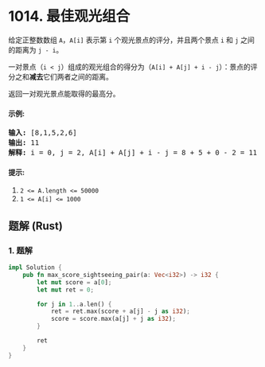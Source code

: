 # 1014. 最佳观光组合
给定正整数数组 `A`，`A[i]` 表示第 `i` 个观光景点的评分，并且两个景点 `i` 和 `j` 之间的距离为 `j - i`。

一对景点（`i < j`）组成的观光组合的得分为（`A[i] + A[j] + i - j`）：景点的评分之和**减去**它们两者之间的距离。

返回一对观光景点能取得的最高分。

#### 示例:
<pre>
<b>输入:</b> [8,1,5,2,6]
<b>输出:</b> 11
<b>解释:</b> i = 0, j = 2, A[i] + A[j] + i - j = 8 + 5 + 0 - 2 = 11
</pre>

#### 提示:
1. `2 <= A.length <= 50000`
2. `1 <= A[i] <= 1000`

## 题解 (Rust)

### 1. 题解
```Rust
impl Solution {
    pub fn max_score_sightseeing_pair(a: Vec<i32>) -> i32 {
        let mut score = a[0];
        let mut ret = 0;

        for j in 1..a.len() {
            ret = ret.max(score + a[j] - j as i32);
            score = score.max(a[j] + j as i32);
        }

        ret
    }
}
```
